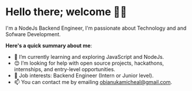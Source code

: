 # Hello there; welcome 👋🏾


I'm a NodeJs Backend Engineer, I'm passionate about Technology and and Sofware Development. 

**Here's a quick summary about me**:

- 🌱 I’m currently learning and exploring JavaScript and NodeJs.
- 😊 I’m looking for help with open source projects, hackathons, internships, and entry-level opportunities.
- 💼 Job interests: Backend Engineer (Intern or Junior level).
- 📫 You can contact me by emailing obianukamicheal@gmail.com.
